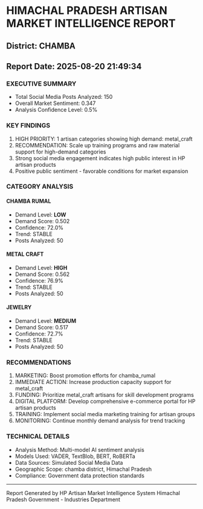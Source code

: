 # HIMACHAL PRADESH ARTISAN MARKET INTELLIGENCE REPORT
## District: CHAMBA
## Report Date: 2025-08-20 21:49:34

### EXECUTIVE SUMMARY
- Total Social Media Posts Analyzed: 150
- Overall Market Sentiment: 0.347
- Analysis Confidence Level: 0.5%

### KEY FINDINGS
1. HIGH PRIORITY: 1 artisan categories showing high demand: metal_craft
2. RECOMMENDATION: Scale up training programs and raw material support for high-demand categories
3. Strong social media engagement indicates high public interest in HP artisan products
4. Positive public sentiment - favorable conditions for market expansion

### CATEGORY ANALYSIS

#### CHAMBA RUMAL
- Demand Level: **LOW**
- Demand Score: 0.502
- Confidence: 72.0%
- Trend: STABLE
- Posts Analyzed: 50

#### METAL CRAFT
- Demand Level: **HIGH**
- Demand Score: 0.562
- Confidence: 76.9%
- Trend: STABLE
- Posts Analyzed: 50

#### JEWELRY
- Demand Level: **MEDIUM**
- Demand Score: 0.517
- Confidence: 72.7%
- Trend: STABLE
- Posts Analyzed: 50

### RECOMMENDATIONS
1. MARKETING: Boost promotion efforts for chamba_rumal
2. IMMEDIATE ACTION: Increase production capacity support for metal_craft
3. FUNDING: Prioritize metal_craft artisans for skill development programs
4. DIGITAL PLATFORM: Develop comprehensive e-commerce portal for HP artisan products
5. TRAINING: Implement social media marketing training for artisan groups
6. MONITORING: Continue monthly demand analysis for trend tracking

### TECHNICAL DETAILS
- Analysis Method: Multi-model AI sentiment analysis
- Models Used: VADER, TextBlob, BERT, RoBERTa
- Data Sources: Simulated Social Media Data
- Geographic Scope: chamba district, Himachal Pradesh
- Compliance: Government data protection standards

---
Report Generated by HP Artisan Market Intelligence System
Himachal Pradesh Government - Industries Department

